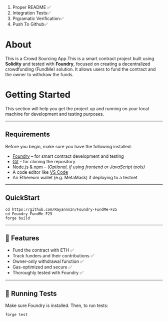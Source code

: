 
1. Proper README ✅
2. Integration Tests✅
3. Prgramatic Verification✅
4. Push To Github✅


# About

This is a Crowd Sourcing App.This is a smart contract project built using **Solidity** and tested with **Foundry**, focused on creating a decentralized crowdfunding (FundMe) solution. It allows users to fund the contract and the owner to withdraw the funds.


# Getting Started

This section will help you get the project up and running on your local machine for development and testing purposes.

---

## Requirements

Before you begin, make sure you have the following installed:

- [Foundry](https://book.getfoundry.sh/getting-started/installation) – for smart contract development and testing
- [Git](https://git-scm.com/) – for cloning the repository
- [Node.js & npm](https://nodejs.org/) – *(Optional, if using frontend or JavaScript tools)*
- A code editor like [VS Code](https://code.visualstudio.com/)
- An Ethereum wallet (e.g. MetaMask) if deploying to a testnet

---

## QuickStart

```
cd https://github.com/Rayannnzn/Foundry-FundMe-F25
cd Foundry-FundMe-F25
forge build 
```




---

## 🚀 Features

- Fund the contract with ETH ✅
- Track funders and their contributions ✅
- Owner-only withdrawal function ✅
- Gas-optimized and secure ✅
- Thoroughly tested with Foundry ✅

---

## 🧪 Running Tests

Make sure Foundry is installed. Then, to run tests:

```bash
forge test
